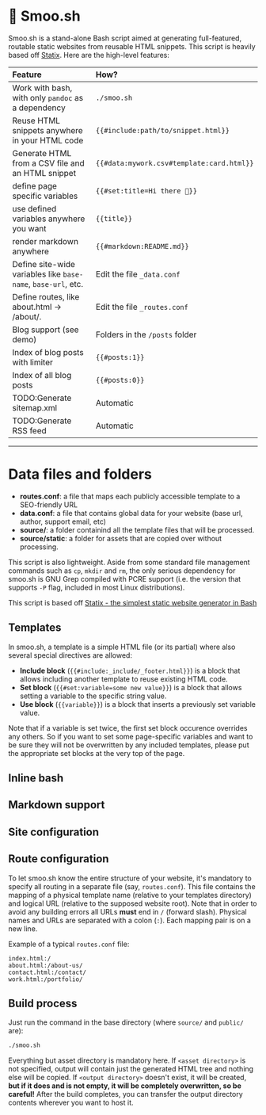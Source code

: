# 🔨 Smoo.sh

Smoo.sh is a stand-alone Bash script aimed at generating full-featured, routable static websites from reusable HTML snippets.
This script is heavily based off [Statix](https://gist.github.com/plugnburn/c2f7cc3807e8934b179e). Here are the high-level features:

| Feature                                                       | How?                                      |
| :------------------------------------------------------------ | :---------------------------------------- |
| Work with bash, with only `pandoc` as a dependency            | `./smoo.sh`                               |
| Reuse HTML snippets anywhere in your HTML code                | `{{#include:path/to/snippet.html}}`       |
| Generate HTML from a CSV file and an HTML snippet             | `{{#data:mywork.csv#template:card.html}}` |
| define page specific variables                                | `{{#set:title=Hi there 👋}}`              |
| use defined variables anywhere you want                       | `{{title}}`                               |
| render markdown anywhere                                      | `{{#markdown:README.md}}`                 |
| Define site-wide variables like `base-name`, `base-url`, etc. | Edit the file `_data.conf`                |
| Define routes, like about.html -> /about/.                    | Edit the file `_routes.conf`              |
| Blog support (see demo)                                       | Folders in the `/posts` folder            |
| Index of blog posts with limiter                              | `{{#posts:1}}`                            |
| Index of all blog posts                                       | `{{#posts:0}}`                            |
| TODO:Generate sitemap.xml                                     | Automatic                                 |
| TODO:Generate RSS feed                                        | Automatic                                 |

---

# Data files and folders

- __routes.conf__: a file that maps each publicly accessible template to a SEO-friendly URL
- __data.conf__: a file that contains global data for your website (base url, author, support email, etc)
- __source/__: a folder containind all the template files that will be processed.
- __source/static__: a folder for assets that are copied over without processing.

This script is also lightweight. Aside from some standard file management commands such as `cp`, `mkdir` and `rm`, the only serious dependency for smoo.sh is GNU Grep compiled with PCRE support (i.e. the version that supports `-P` flag, included in most Linux distributions).

This script is based off [Statix - the simplest static website generator in Bash](https://gist.github.com/plugnburn/c2f7cc3807e8934b179e)

## Templates

In smoo.sh, a template is a simple HTML file (or its partial) where also several special directives are allowed:

- __Include block__ (`{{#include:_include/_footer.html}}`) is a block that allows including another template to reuse existing HTML code.
- __Set block__ (`{{#set:variable=some new value}}`) is a block that allows setting a variable to the specific string value.
- __Use block__ (`{{variable}}`) is a block that inserts a previously set variable value.

Note that if a variable is set twice, the first set block occurence overrides any others. So if you want to set some page-specific variables and want to be sure they will not be overwritten by any included templates, please put the appropriate set blocks at the very top of the page.

## Inline bash

## Markdown support

## Site configuration

## Route configuration

To let smoo.sh know the entire structure of your website, it's mandatory to specify all routing in a separate file (say, `routes.conf`). This file contains the mapping of a physical template name (relative to your templates directory) and logical URL (relative to the supposed website root). Note that in order to avoid any building errors all URLs **must** end in `/` (forward slash). Physical names and URLs are separated with a colon (`:`). Each mapping pair is on a new line.

Example of a typical `routes.conf` file:

```
index.html:/
about.html:/about-us/
contact.html:/contact/
work.html:/portfolio/
```

## Build process

Just run the command in the base directory (where `source/` and `public/` are):

```bash
./smoo.sh
```

Everything but asset directory is mandatory here. If `<asset directory>` is not specified, output will contain just the generated HTML tree and nothing else will be copied. If `<output directory>` doesn't exist, it will be created, **but if it does and is not empty, it will be completely overwritten, so be careful!** After the build completes, you can transfer the output directory contents wherever you want to host it.
